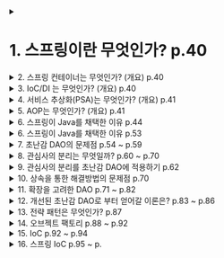 <details>
<summary><h1> 1. 스프링이란 무엇인가? p.40 </h1></summary>

| 분류           | 상세                   |
|--------------|----------------------|
| 애플리케이션의 기본 틀 | 스프링 컨테이너             |
| 공통 프로그래밍 모델  | IoC/DI, 서비스 추상화, AOP |
| 기술 API       | 스프링이 지원하는 API        |

스프링을 사용한다는 것은 이 세 요소를 활용하여 애플리케이션을 개발한다는 것이다.
</details>

<details>
<summary>2. 스프링 컨테이너는 무엇인가? (개요) p.40</summary>

스프링은 스프링 컨테이너(애플리케이션 컨텍스트)이라는 런타임 엔진을 제공한다.

설정정보를 참고하여 오브젝트를 생성하고 관리한다.
</details>

<details>
<summary>3. IoC/DI 는 무엇인가? (개요) p.40</summary>

객체의 생명주기와 의존관계에 대한 프로그래밍 모델이다.

위에서 언급한 스프링 컨테이너 또한 IoC/DI를 기반으로 만들어져 있으며 유연하고 확장성이 뛰어난 코드를 만들 수 있도록 유도한다.
</details>

<details>
<summary>4. 서비스 추상화(PSA)는 무엇인가? (개요) p.41</summary>

구체적인 기술과 환경에 종속되지 않도록 유연한 추상 계층을 두는 방법이다.
</details>

<details>
<summary>5. AOP는 무엇인가? (개요) p.41</summary>

애플리케이션 전반적으로 나타나는 부가적인 기능을 독립적으로 모듈화하는 프로그래밍 모델이다.
</details>

<details>
<summary>6. 스프링이 Java를 채택한 이유 p.44</summary>

객체지향 프로그래밍이 가능하다. --> 스프링의 관심 대상은 객체이다.

스프링은 객체를 설계/사용/개선에 대한 기준을 제공한다.

스프링을 사용한다면 자연스럽게 객체지향 기술/설계/구현에 관한 패턴을 자연스럽게 적용하게 된다.
</details>

<details>
<summary>6. 스프링이 Java를 채택한 이유 p.53</summary>

객체지향 프로그래밍이 가능하다. --> 스프링의 관심 대상은 객체이다.

스프링은 객체를 설계/사용/개선에 대한 기준을 제공한다.

스프링을 사용한다면 자연스럽게 객체지향 기술/설계/구현에 관한 패턴을 자연스럽게 적용하게 된다.
</details>

<details>
<summary>7. 초난감 DAO의 문제점 p.54 ~ p.59</summary>

```java
package com.example.tobyspring.chapter01;

public class User {

    String id;
    String name;
    String password;

    public String getId() {
        return id;
    }

    public void setId(String id) {
        this.id = id;
    }

    public String getName() {
        return name;
    }

    public void setName(String name) {
        this.name = name;
    }

    public String getPassword() {
        return password;
    }

    public void setPassword(String password) {
        this.password = password;
    }
}

package com.example.tobyspring.chapter01;

    import java.sql.Connection;
    import java.sql.DriverManager;
    import java.sql.PreparedStatement;
    import java.sql.ResultSet;
    import java.sql.SQLException;

public class UserDao {

    public void add(User user) throws ClassNotFoundException, SQLException {
        Class.forName("com.mysql.jdbc.Driver");
        Connection connection = DriverManager.getConnection(
            "jdbc:mysql://localhost/springbook", "spring", "book"
        );
        PreparedStatement preparedStatement = connection.prepareStatement(
            "insert into users(id, name, password) values(?, ?, ?)");

        preparedStatement.setString(1, user.getId());
        preparedStatement.setString(2, user.getName());
        preparedStatement.setString(3, user.getPassword());

        preparedStatement.executeUpdate();
        preparedStatement.close();
        ;
        connection.close();
    }

    public User get(String id) throws ClassNotFoundException, SQLException {
        Class.forName("com.mysql.jdbc.Driver");
        Connection connection = DriverManager.getConnection(
            "jdbc:mysql://localhost/springbook", "spring", "book"
        );
        PreparedStatement preparedStatement = connection.prepareStatement(
            "select * from users where id = ?");

        preparedStatement.setString(1, id);

        ResultSet resultSet = preparedStatement.executeQuery();
        resultSet.next();
        User user = new User();
        user.setId(resultSet.getString("id"));
        user.setName(resultSet.getString("name"));
        user.setPassword(resultSet.getString("password"));

        resultSet.close();
        preparedStatement.close();
        connection.close();

        return user;
    }
}

package com.example.tobyspring.chapter01;

    import java.sql.SQLException;

public class Main {

    public static void main(String[] args) throws SQLException, ClassNotFoundException {
        UserDao dao = new UserDao();

        User user = new User();
        user.setId("diger");
        user.setName("김도현");
        user.setPassword("passw0rd");

        dao.add(user);

        System.out.println(user.getId() + "등록 성공");

        User user2 = dao.get(user.getId());
        System.out.println(user.getName());
        System.out.println(user.getPassword());

        System.out.println(user2.getId() + "조회 성공");
    }
}
```

객체지향적이지 않다. 그러므로 변화에 대비되어있지 않다.
</details>

<details>
<summary>8. 관심사의 분리는 무엇일까? p.60 ~ p.70</summary>

1. 객체지향 세계에서는 모든 것이 변한다.

2. 객체를 설계할 때는 미래의 변화를 어떻게 대비할 것이냐에 주목해야한다.

3. 변화에 대비하는 것에 가장 좋은 방법은 변화의 폭을 최소한으로 줄이는 것이다.

4. 3.의 내용을 결론을 코드에 적용하려면 관심사를 분리하는 것과 확장을 고려한 설계가 필요하다.

관심사의 분리는, 관심이 같은 것 끼리 하나의 객체안으로 혹은 가까운 객체로 모이도록 하고

관심이 다른 것은 가능한 서로 영향을 주지 않도록 분리하는 것을 말한다.

</details>

<details>
<summary>9. 관심사의 분리를 초난감 DAO에 적용하기 p.62</summary>

### UserDao의 관심사항

- DB와 연결을 위한 커넥션

- Statement와 입력값을 바인딩, Statement를 실행

- Statement, Connection의 오브젝트를 닫아주기

- 예외 처리

### 관심사 분리 적용 - 커넥션

```java
package com.example.tobyspring.chapter01;

import java.sql.Connection;
import java.sql.DriverManager;
import java.sql.PreparedStatement;
import java.sql.ResultSet;
import java.sql.SQLException;

public class UserDao {

    public void add(User user) throws ClassNotFoundException, SQLException {
        Connection connection = getConnection();
        PreparedStatement preparedStatement = connection.prepareStatement(
            "insert into users(id, name, password) values(?, ?, ?)");

        preparedStatement.setString(1, user.getId());
        preparedStatement.setString(2, user.getName());
        preparedStatement.setString(3, user.getPassword());

        preparedStatement.executeUpdate();
        preparedStatement.close();
        ;
        connection.close();
    }

    public User get(String id) throws ClassNotFoundException, SQLException {
        Connection connection = getConnection();
        PreparedStatement preparedStatement = connection.prepareStatement(
            "select * from users where id = ?");

        preparedStatement.setString(1, id);

        ResultSet resultSet = preparedStatement.executeQuery();
        resultSet.next();
        User user = new User();
        user.setId(resultSet.getString("id"));
        user.setName(resultSet.getString("name"));
        user.setPassword(resultSet.getString("password"));

        resultSet.close();
        preparedStatement.close();
        connection.close();

        return user;
    }

    // 커넥션에 대한 관심사 분리를 위한 priavte 메서드
    private Connection getConnection() throws ClassNotFoundException, SQLException {
        Class.forName("com.mysql.jdbc.Driver");
        Connection connection = DriverManager.getConnection(
            "jdbc:mysql://localhost/springbook", "spring", "book"
        );
        return connection;
    }
}
```

여러 메서드에 등장하는 중복되는 관심사항을 별도의 메서드로 분리하는 것이 관심사 분리의 시작이다.

그런데, 만약 Connection을 가져오는 과정에서 각 클라이언트 마다 다른 방법으로 가져올 수 있도록 하는 방법은 무엇인가?

즉, 커넥션을 가져오는 로직을 단 하나만 사용하는게 아닌 여러 개로 사용하는 방법은?

이 때, 상속 기능을 활용하여 할 수 있는 방법이 있다.

### 관심사 분리 적용(템플릿 메서드 패턴) - 커넥션

```java
package com.example.tobyspring.chapter01;

import java.sql.Connection;
import java.sql.PreparedStatement;
import java.sql.ResultSet;
import java.sql.SQLException;

public abstract class UserDao {

    public void add(User user) throws ClassNotFoundException, SQLException {
        Connection connection = getConnection();
        PreparedStatement preparedStatement = connection.prepareStatement(
            "insert into users(id, name, password) values(?, ?, ?)");

        preparedStatement.setString(1, user.getId());
        preparedStatement.setString(2, user.getName());
        preparedStatement.setString(3, user.getPassword());

        preparedStatement.executeUpdate();
        preparedStatement.close();
        connection.close();
    }

    public User get(String id) throws ClassNotFoundException, SQLException {
        Connection connection = getConnection();
        PreparedStatement preparedStatement = connection.prepareStatement(
            "select * from users where id = ?");

        preparedStatement.setString(1, id);

        ResultSet resultSet = preparedStatement.executeQuery();
        resultSet.next();
        User user = new User();
        user.setId(resultSet.getString("id"));
        user.setName(resultSet.getString("name"));
        user.setPassword(resultSet.getString("password"));

        resultSet.close();
        preparedStatement.close();
        connection.close();

        return user;
    }

    public abstract Connection getConnection() throws ClassNotFoundException, SQLException;
}

package com.example.tobyspring.chapter01;

    import java.sql.Connection;
    import java.sql.SQLException;

public class NUserDao extends UserDao {

    @Override
    public Connection getConnection() throws ClassNotFoundException, SQLException {
        // N 사 DB Connection 생성 코드
        return null;
    }
}

package com.example.tobyspring.chapter01;

    import java.sql.Connection;
    import java.sql.SQLException;

public class DUserDao extends UserDao {

    @Override
    public Connection getConnection() throws ClassNotFoundException, SQLException {
        // D 사 DB Connection 생성 코드
        return null;
    }
}
```

- 기존 getConnection()메서드를 추상 메서드로 변경한다.

- 추상 메서드로 선언되어있기 때문에 기존의 add(), get() 메서드에서 getConnection()메서드를 호출하는 것에 문제는 없다.

- N, D 라는 유저가 있고 각 유저마다 고유한 커넥션 가져오기 로직을 구현체로 만들어 사용하기만 하면 된다.

이렇게 슈퍼 클래스에 기본적인 로직(변하지 않는 부분)의 흐름을 만들고

서브 클래스에서 니즈에 맞게 구현하여 사용하는 방법을 **템플릿 메서드 패턴**이라고 한다.

또한 현재 NUserDao, DUserDao는 구체적인 객체 생성 방법을 결정하기도 하는데 이를 **팩터리 메서드 패턴**이라고도 한다.

</details>

<details>
<summary>10. 상속을 통한 해결방법의 문제점 p.70</summary>

- UserDao가 이미 다른 클래스로부터 상속 받고 있다면, 자바는 다중 상속을 지원하지 않기 때문에 상속을 통한 해결방법에는 한계가 있다.

- 또한 상속을 통한 상하위 클래스의 관계는 강하게 결합되어있다.
    - 상위 클래스의 변경이 있을 때 모든 서브 클래스를 수정해야할 상황이 발생할 수도 있다.

- 확장하여 만든 DB 커넥션 기능을 다른 DAO 클래스에서는 적용할 수 없다.
    - 따라서 상속을 통해 만들어진 getConnection()의 구현코드는 매 DAO 클래스마다 중복될 수 있다.

</details>

<details>
<summary>11. 확장을 고려한 DAO p.71 ~ p.82</summary>

모든 객체는 변하지만, 동일한 방식으로 변하지는 않는다. 이는 변화의 이유/시기/주기 등이 다르다는 것이다.

UserDao의 관심사는 JDBC를 사용할 것인가?/DB 전용 API를 사용할 것인가?/어떤 SQL을 만들 것인가? 등을 모아둔 것이다.

상속 관계가 아닌 독립적인 클래스로 관심사를 분리하여 적용한다면 다음과 같다.

### 독립적인 클래스로 분리하기

```java
package com.example.tobyspring.chapter01;

import java.sql.Connection;
import java.sql.PreparedStatement;
import java.sql.ResultSet;
import java.sql.SQLException;

public class UserDao {

    private SimpleConnectionMaker simpleConnectionMaker;

    public UserDao() {
        simpleConnectionMaker = new SimpleConnectionMaker();
    }

    public void add(User user) throws ClassNotFoundException, SQLException {
        Connection connection = simpleConnectionMaker.makeNewConnection();
        PreparedStatement preparedStatement = connection.prepareStatement(
            "insert into users(id, name, password) values(?, ?, ?)");

        preparedStatement.setString(1, user.getId());
        preparedStatement.setString(2, user.getName());
        preparedStatement.setString(3, user.getPassword());

        preparedStatement.executeUpdate();
        preparedStatement.close();
        connection.close();
    }

    public User get(String id) throws ClassNotFoundException, SQLException {
        Connection connection = simpleConnectionMaker.makeNewConnection();
        PreparedStatement preparedStatement = connection.prepareStatement(
            "select * from users where id = ?");

        preparedStatement.setString(1, id);

        ResultSet resultSet = preparedStatement.executeQuery();
        resultSet.next();
        User user = new User();
        user.setId(resultSet.getString("id"));
        user.setName(resultSet.getString("name"));
        user.setPassword(resultSet.getString("password"));

        resultSet.close();
        preparedStatement.close();
        connection.close();

        return user;
    }
}

package com.example.tobyspring.chapter01;

    import java.sql.Connection;
    import java.sql.DriverManager;
    import java.sql.SQLException;

public class SimpleConnectionMaker {

    public Connection makeNewConnection() throws ClassNotFoundException, SQLException {
        Class.forName("com.mysql.jdbc.Driver");
        Connection connection = DriverManager.getConnection(
            "jdbc:mysql://localhost/springbook", "spring", "book"
        );
        return connection;
    }
}

```

이렇게 커넥션의 관한 관심사를 독립적인 클래스로 분리한 것의 문제점은 무엇일까?

- NUserDao, DUserDao에서 각 사용자마다 고유의 커넥션 로직으로 커넥션을 만들 수가 없다. SimpleConnectionMaker라는 특정 클래스에 종속되어있기
  때문이다.

- DB 커넥션을 제공하는 클래스가 어떤 것인지 UserDao가 구체적으로 알고 있어야한다.

이 문제들의 근본적인 원인은 UserDao가 바뀔 수 있는 정보에 대해 너무 많이 알고 있다. 구체적인 클래스를 알아야한다는 점과 그 클래스에서 어떤 메서드가 커넥션을 가져오는지
까지 알아야한다.

### 독립적인 클래스로 분리한 것을 개선한다. - 인터페이스 적용

```java
package com.example.tobyspring.chapter01;

import java.sql.Connection;
import java.sql.SQLException;

public interface ConnectionMaker {

    public Connection makeConnection() throws ClassNotFoundException, SQLException;

}

package com.example.tobyspring.chapter01;

import java.sql.Connection;
import java.sql.SQLException;

public class DConnectionMaker implements ConnectionMaker {

    @Override
    public Connection makeConnection() throws ClassNotFoundException, SQLException {
        // D사의 커넥션 로직
        return null;
    }
}

package com.example.tobyspring.chapter01;

import java.sql.Connection;
import java.sql.SQLException;

public class NConnectionMaker implements ConnectionMaker {

    @Override
    public Connection makeConnection() throws ClassNotFoundException, SQLException {
        // N사의 커넥션 로직
        return null;
    }
}


package com.example.tobyspring.chapter01;

import java.sql.Connection;
import java.sql.PreparedStatement;
import java.sql.ResultSet;
import java.sql.SQLException;

public class UserDao {

    private ConnectionMaker connectionMaker;

    public UserDao() {
        connectionMaker = new DConnectionMaker();
    }

    public void add(User user) throws ClassNotFoundException, SQLException {
        Connection connection = connectionMaker.makeConnection();
        PreparedStatement preparedStatement = connection.prepareStatement(
            "insert into users(id, name, password) values(?, ?, ?)");

        preparedStatement.setString(1, user.getId());
        preparedStatement.setString(2, user.getName());
        preparedStatement.setString(3, user.getPassword());

        preparedStatement.executeUpdate();
        preparedStatement.close();
        connection.close();
    }

    public User get(String id) throws ClassNotFoundException, SQLException {
        Connection connection = connectionMaker.makeConnection();
        PreparedStatement preparedStatement = connection.prepareStatement(
            "select * from users where id = ?");

        preparedStatement.setString(1, id);

        ResultSet resultSet = preparedStatement.executeQuery();
        resultSet.next();
        User user = new User();
        user.setId(resultSet.getString("id"));
        user.setName(resultSet.getString("name"));
        user.setPassword(resultSet.getString("password"));

        resultSet.close();
        preparedStatement.close();
        connection.close();

        return user;
    }
}
```

인터페이스로 분리하여 강한 결합도를 지니는 상황도 어느정도 해결하고자 했지만 여전히 문제가 남아있다.

UserDao 에서 ConnectionMaker의 구현체를 알고 있어야한다는 점이다.

그 이유는 UserDao안에 또 다른 관심사항이 존재하는 것이 원인이다.

그 관심사항은, UserDao가 사용할 ConnectionMaker의 구현체의 관계를 맺는 관심사를 말한다.

객체간의 관계는 런타임 시 다른 오브젝트의 참조를 갖고 있는 방식으로 만들어진다.

그러기 위해선 이미 만들어진 객체가 있어야하는데, 위 코드처럼 생성자를 직접 호출하는 방법도 있지만 더 좋은 방법이 있다.

외부에서 만들어준 객체를 가져오는 방법인데, 이는 UserDao내에서 굳이 관계를 맺기위한 객체를 만들 필요를 없애준다.

이는 의존관계로도 불리는데, 앞서 말한 듯이 특정 객체에 관하여 그 객체와 관련있는 관계를 외부에서 맺어주는 것을 말한다.

### UserDao - 외부로부터 의존관계를 설정

```java
package com.example.tobyspring.chapter01;

import java.sql.Connection;
import java.sql.PreparedStatement;
import java.sql.ResultSet;
import java.sql.SQLException;

public class UserDao {

    private ConnectionMaker connectionMaker;

    public UserDao(ConnectionMaker connectionMaker) {
        this.connectionMaker = connectionMaker;
    }

    public void add(User user) throws ClassNotFoundException, SQLException {
        Connection connection = connectionMaker.makeConnection();
        PreparedStatement preparedStatement = connection.prepareStatement(
            "insert into users(id, name, password) values(?, ?, ?)");

        preparedStatement.setString(1, user.getId());
        preparedStatement.setString(2, user.getName());
        preparedStatement.setString(3, user.getPassword());

        preparedStatement.executeUpdate();
        preparedStatement.close();
        connection.close();
    }

    public User get(String id) throws ClassNotFoundException, SQLException {
        Connection connection = connectionMaker.makeConnection();
        PreparedStatement preparedStatement = connection.prepareStatement(
            "select * from users where id = ?");

        preparedStatement.setString(1, id);

        ResultSet resultSet = preparedStatement.executeQuery();
        resultSet.next();
        User user = new User();
        user.setId(resultSet.getString("id"));
        user.setName(resultSet.getString("name"));
        user.setPassword(resultSet.getString("password"));

        resultSet.close();
        preparedStatement.close();
        connection.close();

        return user;
    }
}

package com.example.tobyspring.chapter01;

import java.sql.SQLException;

public class Main {

    public static void main(String[] args) throws SQLException, ClassNotFoundException {
        ConnectionMaker connectionMaker = new DConnectionMaker();
        UserDao dao = new UserDao(connectionMaker);

        User user = new User();
        user.setId("diger");
        user.setName("김도현");
        user.setPassword("passw0rd");

        dao.add(user);

        System.out.println(user.getId() + "등록 성공");

        User user2 = dao.get(user.getId());
        System.out.println(user.getName());
        System.out.println(user.getPassword());

        System.out.println(user2.getId() + "조회 성공");
    }
}
```

위 코드로써 UserDao를 사용하는 클라이언트에게 UserDao가 사용할 ConnectionMaker를 연결시켜주는 책임을 넘겼다.

또한 UserDao는 위 코드를 통해 DB와의 질의 소통만 할 수 있게 되었다.
</details>

<details>
<summary>12. 개선된 초난감 DAO로 부터 얻어갈 이론은? p.83 ~ p.86</summary>

## OCP (개방 폐쇄 원칙)

- 클래스나 모듈은 확장에는 열려있어야하고, 변경에는 닫혀 있어야한다.

UserDao는 DB Connection에 관한 기능을 확장하는 것에는 열려있다. UserDao가 직접 손쓰는 것이 아닌

UserDao를 사용하는 클라이언트에서 니즈에 따라 바꿔 끼워주면 되기 때문이다.

또한 이를 통해 UserDao는 자신의 코드를 수정하지 않고도 Connection에 관계없이 책임을 완수할 수 있다.

- 개방 폐쇄 원칙은 높은 응집도와 낮은 결합도 라는 원리로도 설명이 가능하다.

### 높은 응집도는 무엇인가??

- 하나의 모듈이 하나의 책임/관심사에만 집중하고 있다.

변화가 일어날 때 해당 모듈에서 변하는 부분이 크다. 즉 어떤 변경사항으로 인해 변경이 발생하면 모듈의 여러 부분에서 변경이 된다는 뜻이다.

이게 왜 좋은 설계이냐면, 만약 변경이 일어났을 때 변하는 부분이 적다면, 어떤 부분이 변하는지 그 변경으로 다른 요소에 영향은 어느정도인지 파악하기가 매우 힘들어지기 때문이다.

위의 UserDao에서는 본래의 고유한 책임인 사용자의 데이터를 처리하는 기능이 DAO안에 모여있다. 그 자체로 응집도가 높다는 것이다.

### 낮은 결합도는 무엇인가??

느슨한 연결 관계를 유지해야하는 것이다. 이를 만족시킬 방법으로는, 최소한의 방법만 간접적인 형태로 제공하여

나머지는 알 필요도 없도록 만드는 것인데, 바로 이전에 봤던 인터페이스를 활용한 관계설정이 그 예시이다.

구체적인 구현체를 알 필요도 없이 제공받은 객체를 사용하기만 하면 되었던 것이 그 포인트이다.
</details>

<details>
<summary>13. 전략 패턴은 무엇인가? p.87</summary>

Main - UserDao - ConnectionMaker는 전략패턴에 해당한다.

전략 패턴은 자신의 기능 컨텍스트에서, 필요에 따라 변경이 필요한 로직을 인터페이스를 통해 외부로 분리시켜

이에 관한 구현체를 두어 필요에 따라 구현체를 바꿔 낄 수 있도록 하는 디자인 패턴이다.

UserDao는 컨텍스트, Main은 클라이언트, ConnectionMaker는 전략으로 보면되는데

컨텍스트는 자신의 기능을 수행하는데 필요한 기능 중

변경 가능한, DB연결 방식이라는 로직을 ConnectionMaker라는 인터페이스로 받고

클라이언트에서 이 구현체를 바꿔가며 사용할 수 있도록 하는 것이다.
</details>

<details>
<summary>14. 오브젝트 팩토리 p.88 ~ p.92</summary>

Main은 UserDao가 사용할 Connection을 넘겨주는 책임을 맡게 되었다.

하지만 Main의 본래 존재 목적은 이게 아니라, 테스트를 위한 용도였다. 그러므로 이를 분리해야한다.

분리될 내용은 객체간에 사용될 구현체를 만드는 것과 관계를 맺어주는 것이다.

이 역할을 수행할 클래스를 팩터리라고 부른다.

### 일반적인 팩터리
```java
package com.example.tobyspring.chapter01;

public class DaoFactory {

    public UserDao userDao() {
        ConnectionMaker connectionMaker = new DConnectionMaker();
        UserDao userDao = new UserDao(connectionMaker);
        return userDao;
    }

}
```
내용은 위와 같다. DaoFactory의 userDao()메서드를 실행하면, UserDao가 사용할 객체를 만들고, 그 객체와의 관계를 맺어준다.

### 조금 더 기능이 있는 팩터리
```java
package com.example.tobyspring.chapter01;

public class DaoFactory {
    
    public UserDao userDao() {
        ConnectionMaker connectionMaker = new DConnectionMaker();
        UserDao userDao = new UserDao(connectionMaker);
        return userDao;
    }

    public AccountDao accountDao() {
        return new AccountDao(new DConnectionMaker());
    }

    public MessageDao messageDao() {
        return new MessageDao(new DConnectionMaker());
    }
}
```

UserDao 말고도 다른 Dao를 다루기 위한 객체를 생성하고 관계를 셋팅하는 방법도 별 다른 건 없다.

그런데 이렇게 요구사항이 늘어나다보니 중복이 등장하게된다. 이를 개선해보면 다음과 같다.

### 조금 더 기능이 있는 팩터리 - 개선
```java
package com.example.tobyspring.chapter01;

public class DaoFactory {

     public UserDao userDao() {
        return new UserDao(connectionMaker());
    }

    public AccountDao accountDao() {
        return new AccountDao(connectionMaker());
    }

    public MessageDao messageDao() {
        return new MessageDao(connectionMaker());
    }

    public ConnectionMaker connectionMaker() {
        return new DConnectionMaker();
    }
}
```
</details>

<details>
<summary>15. IoC p.92 ~ p.94</summary>

## 제어의 역전이란 무엇일까?

프로그램의 제어 흐름 구조가 바뀐다는 것을 의미한다.

일반적인 프로그램 흐름은 main()메서드와 같이 프로그램이 시작되는 지점이 있고 차례대로 다음에 사용될 객체를 결정/생성/호출 하는 작업을 반복한다.

제어의 역전이 적용된 프로그램은 사용되는 객체가 자신이 사용할 객체를 스스로 선택하지 않는다.

이전의 코드에서 UserDao클래스의 생성자에서 new DConnectionMaker()를 직접 호출하던 부분을 외부로부터 DI받는 방식으로 변경한 것이 그 예시이다.

이는 모든 객체 제어 권한을 자신이 갖고 있는 것이 아니라 제 3자에게 위임하기 때문이다. 그리고 직전 예시로 살펴보면 DaoFactory가 이 모든 책임을 위임받고 수행하고 있었다.

일반적인 흐름과 제어의 역전이 적용된 흐름을 비교하다보면 라이브러리와 프레임워크의 차이점을 설명하는 듯하다.

## 라이브러리 vs 프레임워크

라이브러리는 애플리케이션 코드를 직접 흐름제어해야한다.

가령 예를 들면, 

```java
Scanner scanner = new Scanner(new System.in);

scanner.nextLine();
```
와 같이 직접 라이브러리에 해당하는 객체도 만들고 사용하고자 하는 메서드도 직접 명시해야한다.

하지만 프레임워크는 애플리케이션 코드가 프레임워크에 의해 사용되는 것으로

프레임워크위에 애플리케이션 코드가 있고, 프레임워크가 이를 흐름제어하며 실행시켜 주는 것이다.

이를 위해선 프레임워크에는 반드시 IoC 개념이 적용되어 있어야한다.

IoC는 프레임워크나 컨테이너 같이 애플리케이션 전반적인 객체 생성/관계설정/사용/생명주기 등을 관리하는 존재가 필요하다.

그리고 스프링이 이 역할을 제공하고 있는 것이다.
</details>

<details>
<summary>16. 스프링 IoC p.95 ~ p.</summary>


</details>